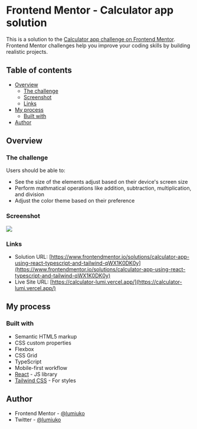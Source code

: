 # Frontend Mentor - Calculator app solution

This is a solution to the [Calculator app challenge on Frontend Mentor](https://www.frontendmentor.io/challenges/calculator-app-9lteq5N29). Frontend Mentor challenges help you improve your coding skills by building realistic projects.

## Table of contents

- [Overview](#overview)
  - [The challenge](#the-challenge)
  - [Screenshot](#screenshot)
  - [Links](#links)
- [My process](#my-process)
  - [Built with](#built-with)
- [Author](#author)

## Overview

### The challenge

Users should be able to:

- See the size of the elements adjust based on their device's screen size
- Perform mathmatical operations like addition, subtraction, multiplication, and division
- Adjust the color theme based on their preference

### Screenshot

![](https://i.imgur.com/pH00sSE.png)

### Links

- Solution URL: [https://www.frontendmentor.io/solutions/calculator-app-using-react-typescript-and-tailwind-qWX1K0DK0y](https://www.frontendmentor.io/solutions/calculator-app-using-react-typescript-and-tailwind-qWX1K0DK0y)
- Live Site URL: [https://calculator-lumi.vercel.app/](https://calculator-lumi.vercel.app/)

## My process

### Built with

- Semantic HTML5 markup
- CSS custom properties
- Flexbox
- CSS Grid
- TypeScript
- Mobile-first workflow
- [React](https://react.dev/) - JS library
- [Tailwind CSS](https://tailwindcss.com/) - For styles

## Author

- Frontend Mentor - [@lumiuko](https://www.frontendmentor.io/profile/lumiuko)
- Twitter - [@lumiuko](https://www.twitter.com/lumiuko)
